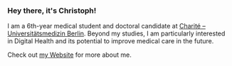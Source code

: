 ### Hey there, it's Christoph!

I am a 6th-year medical student and doctoral candidate at [Charité – Universitätsmedizin Berlin](https://charite.de). Beyond my studies, I am particularly interested in Digital Health and its potential to improve medical care in the future.

Check out [my Website](https://christophriepe.com) for more about me.
